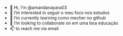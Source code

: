- 👋 Hi, I’m @amandanayara03
- 👀 I’m interested in seguir o meu foco nos estudos 
- 🌱 I’m currently learning como mecher no github
- 💞️ I’m looking to collaborate on em uma boa educação 
- 📫  to reach me via email 

<!---
amandanayara03/amandanayara03 is a ✨ special ✨ repository because its `README.md` (this file) appears on your GitHub profile.
You can click the Preview link to take a look at your changes.
--->
